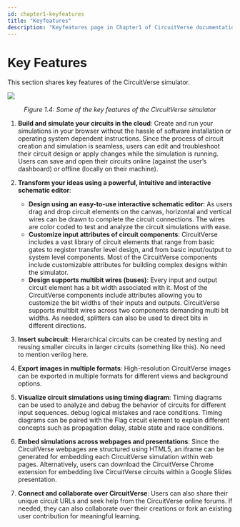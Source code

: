 ```yaml
---
id: chapter1-keyfeatures
title: "Keyfeatures"
description: "Keyfeatures page in Chapter1 of CircuitVerse documentation."
---
```


# Key Features

This section shares key features of the CircuitVerse simulator.

![](/img/img_chapter1/1.4.png)

<div align="center">
  <em>Figure 1.4: Some of the key features of the CircuitVerse simulator</em>
</div>

1. **Build and simulate your circuits in the cloud**: Create and run your simulations in your browser without the hassle of software installation or operating system dependent instructions. Since the process of circuit creation and simulation is seamless, users can edit and troubleshoot their circuit design or apply changes while the simulation is running. Users can save and open their circuits online (against the user’s dashboard) or offline (locally on their machine).

2. **Transform your ideas using a powerful, intuitive and interactive schematic editor**:

   - **Design using an easy-to-use interactive schematic editor**: As users drag and drop circuit elements on the canvas, horizontal and vertical wires can be drawn to complete the circuit connections. The wires are color coded to test and analyze the circuit simulations with ease.
   - **Customize input attributes of circuit components**: CircuitVerse includes a vast library of circuit elements that range from basic gates to register transfer level design, and from basic input/output to system level components. Most of the CircuitVerse components include customizable attributes for building complex designs within the simulator.
   - **Design supports multibit wires (buses)**: Every input and output circuit element has a bit width associated with it. Most of the CircuitVerse components include attributes allowing you to customize the bit widths of their inputs and outputs. CircuitVerse supports multibit wires across two components demanding multi bit widths. As needed, splitters can also be used to direct bits in different directions.

3. **Insert subcircuit**: Hierarchical circuits can be created by nesting and reusing smaller circuits in larger circuits (something like this). No need to mention verilog here.

4. **Export images in multiple formats**: High-resolution CircuitVerse images can be exported in multiple formats for different views and background options.

5. **Visualize circuit simulations using timing diagram**: Timing diagrams can be used to analyze and debug the behavior of circuits for different input sequences. debug logical mistakes and race conditions. Timing diagrams can be paired with the Flag circuit element to explain different concepts such as propagation delay, stable state and race conditions.

6. **Embed simulations across webpages and presentations**: Since the CircuitVerse webpages are structured using HTML5, an iframe can be generated for embedding each CircuitVerse simulation within web pages. Alternatively, users can download the CircuitVerse Chrome extension for embedding live CircuitVerse circuits within a Google Slides presentation.

7. **Connect and collaborate over CircuitVerse**: Users can also share their unique circuit URLs and seek help from the CircuitVerse online forums. If needed, they can also collaborate over their creations or fork an existing user contribution for meaningful learning.
